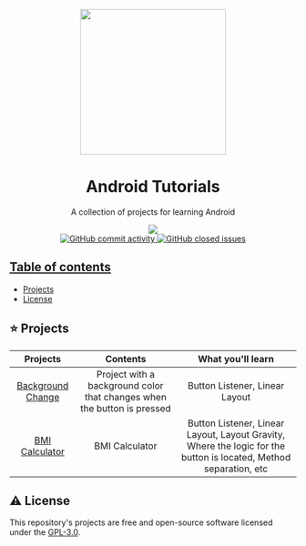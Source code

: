 <p align="center">
  <img width="auto" height="256px" src="https://user-images.githubusercontent.com/34566999/230280240-9af73a20-d7e4-4a92-9028-dcf46ee4cdf4.png">
</p>

<h1 align="center">Android Tutorials</h1>

<p align="center">
    A collection of projects for learning Android
</p>

<p align="center">
    <a title="License GNU" href="https://github.com/enfycius/Android/blob/main/LICENSE"><img src="https://img.shields.io/badge/license-GPL v3-blue?style=flat-square"> <br>
    <img alt="GitHub commit activity" src="https://img.shields.io/github/commit-activity/m/enfycius/Android"/>
    <img alt="GitHub closed issues" src="https://img.shields.io/github/issues-closed/enfycius/Android"/>
</p>

## Table of contents

  * [Projects](#%EF%B8%8F-quick-start)
  * [License](#warning-license)

## :star: Projects

|      Projects     |                                 Contents                                |                                                 What you'll learn                                                 |
|:-----------------:|:-----------------------------------------------------------------------:|:-----------------------------------------------------------------------------------------------------------------:|
| [Background Change](./Tutorial_1) | Project with a background color that changes when the button is pressed |                                           Button Listener, Linear Layout                                          |
|   [BMI Calculator](./Tutorial_2)  |                              BMI Calculator                             | Button Listener, Linear Layout, Layout Gravity, Where the logic for the button is located, Method separation, etc |




## :warning: License

This repository's projects are free and open-source software licensed under the [GPL-3.0](https://github.com/enfycius/Android/blob/master/LICENSE).